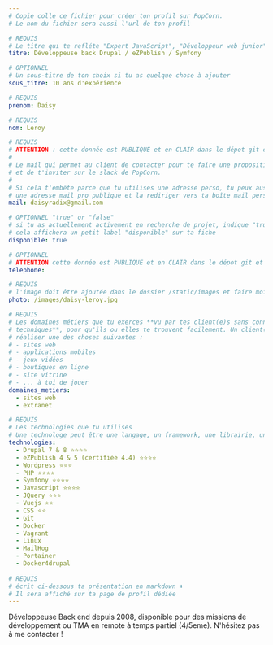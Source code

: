 ```yaml
---
# Copie colle ce fichier pour créer ton profil sur PopCorn.
# Le nom du fichier sera aussi l'url de ton profil

# REQUIS
# Le titre qui te refléte "Expert JavaScript", "Développeur web junior"
titre: Développeuse back Drupal / eZPublish / Symfony

# OPTIONNEL
# Un sous-titre de ton choix si tu as quelque chose à ajouter
sous_titre: 10 ans d'expérience

# REQUIS
prenom: Daisy

# REQUIS
nom: Leroy

# REQUIS
# ATTENTION : cette donnée est PUBLIQUE et en CLAIR dans le dépot git et sur le site
#
# Le mail qui permet au client de contacter pour te faire une proposition de projet
# et de t'inviter sur le slack de PopCorn.
#
# Si cela t'embête parce que tu utilises une adresse perso, tu peux aussi te créer
# une adresse mail pro publique et la rediriger vers ta boîte mail perso
mail: daisyradix@gmail.com

# OPTIONNEL "true" or "false"
# si tu as actuellement activement en recherche de projet, indique "true" ici,
# cela affichera un petit label "disponible" sur ta fiche
disponible: true

# OPTIONNEL
# ATTENTION cette donnée est PUBLIQUE et en CLAIR dans le dépot git et sur le site
telephone:

# REQUIS
# l'image doit être ajoutée dans le dossier /static/images et faire moins de 100ko ! Sa hauteur affichée sur le site sera de 300px, elle s'adaptera comme elle peut au responsive avec du css.
photo: /images/daisy-leroy.jpg

# REQUIS
# Les domaines métiers que tu exerces **vu par tes client(e)s sans connaissances
# techniques**, pour qu'ils ou elles te trouvent facilement. Un client(e) veut par exemple
# réaliser une des choses suivantes :
# - sites web
# - applications mobiles
# - jeux vidéos
# - boutiques en ligne
# - site vitrine
# - ... à toi de jouer
domaines_metiers:
  - sites web
  - extranet

# REQUIS
# Les technologies que tu utilises
# Une technologe peut être une langage, un framework, une librairie, un CMS ...
technologies:
  - Drupal 7 & 8 ⭐⭐⭐⭐
  - eZPublish 4 & 5 (certifiée 4.4) ⭐⭐⭐⭐
  - Wordpress ⭐⭐⭐
  - PHP ⭐⭐⭐⭐
  - Symfony ⭐⭐⭐⭐
  - Javascript ⭐⭐⭐⭐
  - JQuery ⭐⭐⭐
  - Vuejs ⭐⭐
  - CSS ⭐⭐
  - Git 
  - Docker 
  - Vagrant 
  - Linux 
  - MailHog 
  - Portainer
  - Docker4drupal
  
# REQUIS
# écrit ci-dessous ta présentation en markdown ⬇️
# Il sera affiché sur ta page de profil dédiée
---
```

Développeuse Back end depuis 2008, disponible pour des missions de développement ou TMA en remote à temps partiel (4/5eme).
N'hésitez pas à me contacter !
